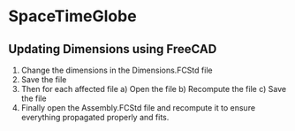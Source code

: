 # SpaceTimeGlobe
## Updating Dimensions using FreeCAD
1) Change the dimensions in the Dimensions.FCStd file
2) Save the file
3) Then for each affected file
    a) Open the file
    b) Recompute the file
    c) Save the file
4) Finally open the Assembly.FCStd file and recompute it to ensure everything propagated properly and fits.
    

